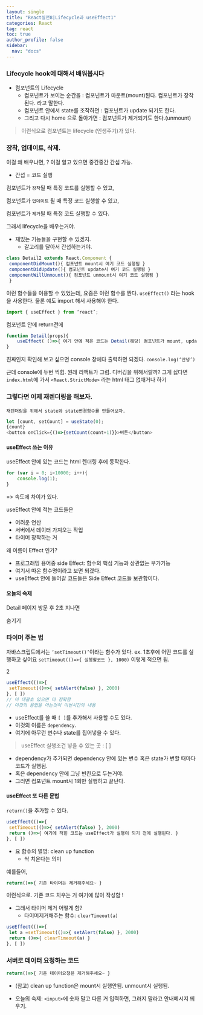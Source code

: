 ```yaml
---
layout: single
title: "React실전8|Lifecycle과 useEffect1"
categories: React
tag: react
toc: true
author_profile: false
sidebar:
  nav: "docs"
---
```



### Lifecycle hook에 대해서 배워봅시다

- 컴포넌트의 Lifecycle
    - 컴포넌트가 보이는 순간을 : 컴포넌트가 마운트(mount)된다. 컴포넌트가 장착된다. 라고 말한다.
    - 컴포넌트 안에서 state를 조작하면 : 컴포넌트가 update 되기도 한다.
    - 그리고 다시 home 으로 돌아가면 : 컴포넌트가 제거되기도 한다.(unmount)

> 이런식으로 컴포넌트는 lifecycle (인생주기)가 있다.

### 장착, 업데이트, 삭제.

이걸 왜 배우냐면, ?
이걸 알고 있으면 중간중간 간섭 가능.
- 간섭 = 코드 실행 


컴포넌트가 `장착`될 때 특정 코드를 실행할 수 있고,


컴포넌트가 `업데이트` 될 때 특정 코드 실행할 수 있고,


컴포넌트가 `제거`될 때 특정 코드 실행할 수 있다.


그래서 lifecycle을 배우는거야.


- 재밌는 기능들을 구현할 수 있겠지.
    - 갈고리를 달아서 간섭하는거야.

```js
class Detail2 extends React.Component {
 componentDidMount(){ 컴포넌트 mount시 여기 코드 실행됨 }
 componentDidUpdate(){ 컴포넌트 update시 여기 코드 실행됨 }
 componentWillUnmount(){ 컴포넌트 unmount시 여기 코드 실행됨 }
 }
```


이런 함수들을 이용할 수 있었는데,
요즘은 이런 함수를 짠다.
`useEffect()` 라는 hook을 사용한다.
물론 얘도 import 해서 사용해야 한다.
```js
import { useEffect } from ‘react’;
```


컴포넌트 안에 return전에
```js
function Detail(props){
	useEffect( ()=>{ 여기 안에 적은 코드는 Detail(해당) 컴포넌트가 mount, update시 여기 코드 실행됨  } ) 
}
```


진짜인지 확인해 보고 싶으면 console 창에다 출력하면 되겠다.
`console.log(‘안녕’)`

 근데 console에 두번 찍힘. 원래 리액트가 그럼. 디버깅을 위해서랄까? 그게 싫다면 `index.html`에 가서 `<React.StrictMode>` 라는 html 태그 없애거나 하기


### 그렇다면 이제 재렌더링을 해보자.
    재렌더링을 위해서 state와 state변경함수를 만들어보자.

```js
let [count, setCount] = useState(0);
{count}
<button onClick={()=>{setCount(count+1)}}>버튼</button>
```


#### useEffect 쓰는 이유

useEffect 안에 있는 코드는 html 렌더링 후에 동작한다.
```js
for (var i = 0; i<10000; i++){
	console.log(1);
}
```

=> 속도에 차이가 있다.


useEffect 안에 적는 코드들은
- 어려운 연산
- 서버에서 데이터 가져오는 작업
- 타이머 장착하는 거

왜 이름이 Effect 인가?
- 프로그래밍 용어중 side Effect:
	함수의 핵심 기능과 상관없는 부가기능
- 여기서 따온 함수명이라고 보면 되겠다.
- useEffect 안에 들어갈 코드들은 Side Effect 코드들 보관함이다.

#### 오늘의 숙제
Detail 페이지 방문 후 2초 지나면 <div> 숨기기

### 타이머 주는 법
자바스크립트에서는 `‘setTimeout()’`이라는 함수가 있다.
ex. 1초후에 어떤 코드를 실행하고 싶어요
`setTimeout(()=>{ 실행할코드 }, 1000)`
이렇게 적으면 됨.





2
```js
useEffect(()=>{
 setTimeout(()=>{ setAlert(false) }, 2000)
}, [ ])
// 이 대괄호 있으면 더 정확함
// 이것의 용법을 아는것이 이번시간의 내용
```

- useEffect를 쓸 때 `[ ]`를 추가해서 사용할 수도 있다.
- 이것의 이름은 `dependency`. 
- 여기에 아무런 변수나 state를 집어넣을 수 있다.
> useEffect 실행조건 넣을 수 있는 곳 : [ ]
- dependency가 추가되면 dependency 안에 있는 변수 혹은 state가 변할 때마다 코드가 실행됨.
- 혹은 dependency 안에 그냥 빈칸으로 두는거야.
- 그러면 컴포넌트 mount시 1회만 실행하고 끝난다.

#### useEffect 또 다른 문법
`return()`을 추가할 수 있다.

```js
useEffect(()=>{
 setTimeout(()=>{ setAlert(false) }, 2000)
 return ()=>{ 여기에 적힌 코드는 useEffect가 실행이 되기 전에 실행된다. }
}, [ ])
```


- 요 함수의 별명: clean up function
    - 싹 치운다는 의미

예를들어,
```js
return()=>{ 기존 타이머는 제거해주세요~ }
```
이런식으로.
기존 코드 치우는 거 여기에 많이 작성함 !

- 그래서 타이머 제거 어떻게 함?
    - 타이머제거해주는 함수: `clearTimeout(a)`

```js
useEffect(()=>{
 let a =setTimeout(()=>{ setAlert(false) }, 2000)
 return ()=>{ clearTimeout(a) }
}, [ ])
```

### 서버로 데이터 요청하는 코드
```js
return()=>{ 기존 데이터요청은 제거해주세요~ }
```

- (참고) clean up function은 mount시 실행안됨. unmount시 실행됨.

- 오늘의 숙제: `<input>`에 숫자 말고 다른 거 입력하면, 그러지 말라고 안내메시지 띄우기.












